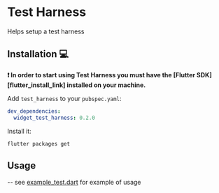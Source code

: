 # Test Harness
Helps setup a test harness

## Installation 💻

**❗ In order to start using Test Harness you must have the [Flutter SDK][flutter_install_link] installed on your machine.**

Add `test_harness` to your `pubspec.yaml`:

```yaml
dev_dependencies:
  widget_test_harness: 0.2.0
```

Install it:

```sh
flutter packages get
```

## Usage 

-- see [example_test.dart](test/src/example/example_test.dart) for example of usage

